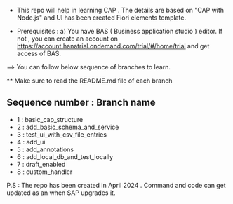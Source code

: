 * This repo will help in learning CAP . The details are based on "CAP with Node.js" and UI has been created Fiori elements template.

* Prerequisites :
a) You have BAS ( Business application studio ) editor. If not , you can create an account on https://account.hanatrial.ondemand.com/trial/#/home/trial and get access of BAS.


==> You can follow below sequence of branches to learn.

** Make sure to read the README.md file of each branch 

Sequence number : Branch name
------------------------------
* 1 : basic_cap_structure
* 2 : add_basic_schema_and_service
* 3 : test_ui_with_csv_file_entries
* 4 : add_ui
* 5 : add_annotations
* 6 : add_local_db_and_test_locally
* 7 : draft_enabled
* 8 : custom_handler



P.S : The repo has been created in April 2024 . Command and code can get updated as an when SAP upgrades it. 
